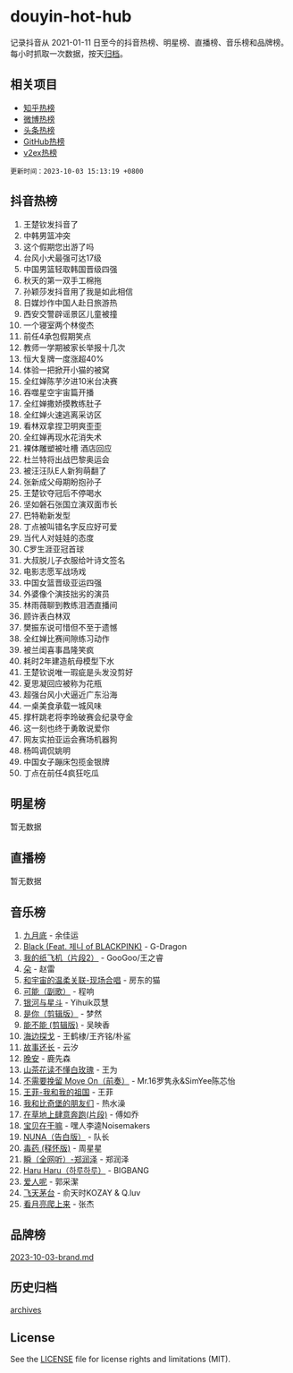 # douyin-hot-hub

记录抖音从 2021-01-11 日至今的抖音热榜、明星榜、直播榜、音乐榜和品牌榜。每小时抓取一次数据，按天[归档](archives)。

## 相关项目

- [知乎热榜](https://github.com/lonnyzhang423/zhihu-hot-hub)
- [微博热榜](https://github.com/lonnyzhang423/weibo-hot-hub)
- [头条热榜](https://github.com/lonnyzhang423/toutiao-hot-hub)
- [GitHub热榜](https://github.com/lonnyzhang423/github-hot-hub)
- [v2ex热榜](https://github.com/lonnyzhang423/v2ex-hot-hub)


`更新时间：2023-10-03 15:13:19 +0800`

## 抖音热榜

1. 王楚钦发抖音了
1. 中韩男篮冲突
1. 这个假期您出游了吗
1. 台风小犬最强可达17级
1. 中国男篮轻取韩国晋级四强
1. 秋天的第一双手工棉拖
1. 孙颖莎发抖音用了我是如此相信
1. 日媒炒作中国人赴日旅游热
1. 西安交警辟谣景区儿童被撞
1. 一个寝室两个林俊杰
1. 前任4承包假期笑点
1. 教师一学期被家长举报十几次
1. 恒大复牌一度涨超40%
1. 体验一把掀开小猫的被窝
1. 全红婵陈芋汐进10米台决赛
1. 吞噬星空宇宙篇开播
1. 全红婵撒娇摸教练肚子
1. 全红婵火速逃离采访区
1. 看林双拿捏卫明爽歪歪
1. 全红婵再现水花消失术
1. 裸体雕塑被吐槽 酒店回应
1. 杜兰特将出战巴黎奥运会
1. 被汪汪队E人新狗萌翻了
1. 张新成父母期盼抱孙子
1. 王楚钦夺冠后不停喝水
1. 坚如磐石张国立演双面市长
1. 巴特勒新发型
1. 丁点被叫错名字反应好可爱
1. 当代人对娃娃的态度
1. C罗生涯亚冠首球
1. 大叔脱儿子衣服给叶诗文签名
1. 电影志愿军战场戏
1. 中国女篮晋级亚运四强
1. 外婆像个演技拙劣的演员
1. 林雨薇聊到教练泪洒直播间
1. 顾许表白林双
1. 樊振东说可惜但不至于遗憾
1. 全红婵比赛间隙练习动作
1. 被兰闺喜事昌隆笑疯
1. 耗时2年建造航母模型下水
1. 王楚钦说唯一瑕疵是头发没剪好
1. 夏思凝回应被称为花瓶
1. 超强台风小犬逼近广东沿海
1. 一桌美食承载一城风味
1. 撑杆跳老将李玲破赛会纪录夺金
1. 这一刻也终于勇敢说爱你
1. 网友实拍亚运会赛场机器狗
1. 杨鸣调侃姚明
1. 中国女子蹦床包揽金银牌
1. 丁点在前任4疯狂吃瓜

## 明星榜

暂无数据

## 直播榜

暂无数据

## 音乐榜

1. [九月底](https://sf6-cdn-tos.douyinstatic.com/obj/tos-cn-ve-2774/oMfewG4PDTFhF8iz3OGQ7ABH5i6fCgnMaoCbzZ) - 余佳运
1. [Black (Feat. 제니 of BLACKPINK)](https://sf3-cdn-tos.douyinstatic.com/obj/tos-cn-ve-2774/2eb92e2debbe4fe0a552bc099aef7f28) - G-Dragon
1. [我的纸飞机（片段2）](https://sf3-cdn-tos.douyinstatic.com/obj/tos-cn-ve-2774/oM2ZrKcg2CD5AeRB2gkeXOFB1IxAGJdZPazYHf) - GooGoo/王之睿
1. [朵](https://sf3-cdn-tos.douyinstatic.com/obj/tos-cn-ve-2774/932f5bdfcd7c47b880525e92ab8a4999) - 赵雷
1. [和宇宙的温柔关联-现场合唱](https://sf6-cdn-tos.douyinstatic.com/obj/tos-cn-ve-2774/o0hONGDYQBgk0e5bqDeQOonVmncA6tC2nBwZLT) - 房东的猫
1. [可能（副歌）](https://sf3-cdn-tos.douyinstatic.com/obj/tos-cn-ve-2774/cde1731888894259b333569393c2fb51) - 程响
1. [银河与星斗](https://sf3-cdn-tos.douyinstatic.com/obj/tos-cn-ve-2774/3cc0bf5f0ef140f7b6743a631bcf3c58) - Yihuik苡慧
1. [是你（剪辑版）](https://sf6-cdn-tos.douyinstatic.com/obj/tos-cn-ve-2774/46019dae783c4c969944217fe1cfafc4) - 梦然
1. [能不能 (剪辑版)](https://sf3-cdn-tos.douyinstatic.com/obj/tos-cn-ve-2774/fc4a6c45b4a34277ba4088e1d7fdff98) - 吴映香
1. [海边探戈](https://sf6-cdn-tos.douyinstatic.com/obj/tos-cn-ve-2774/os9gE0VQCGqt6VQkZDyBBYvfSDY0QFe3vVmubn) - 王鹤棣/王齐铭/朴鲨
1. [故事还长](https://sf3-cdn-tos.douyinstatic.com/obj/tos-cn-ve-2774/30a26758c8594f0ab81ac675c33ee2c5) - 云汐
1. [晚安](https://sf3-cdn-tos.douyinstatic.com/obj/tos-cn-ve-2774/a724c5e224464218839820f4e4fd632f) - 鹿先森
1. [山茶花读不懂白玫瑰](https://sf3-cdn-tos.douyinstatic.com/obj/tos-cn-ve-2774/osfn8B7DktrRHEPJgPCfDbw7QDQEkwC16BxZg9) - 王为
1. [不需要挽留 Move On（前奏）](https://sf3-cdn-tos.douyinstatic.com/obj/tos-cn-ve-2774/ooCBhgCCkF4nExzQL9WZSUbitfA8IsDkgQIYhe) - Mr.16罗隽永&SimYee陈芯怡
1. [王菲-我和我的祖国](https://sf6-cdn-tos.douyinstatic.com/obj/tos-cn-ve-2774/3ef0f373017541e18566595c96123cab) - 王菲
1. [我和比奇堡的朋友们](https://sf6-cdn-tos.douyinstatic.com/obj/tos-cn-ve-2774/f0505db981ea4a6d91453a15924a82aa) - 热水澡
1. [在草地上肆意奔跑(片段)](https://sf6-cdn-tos.douyinstatic.com/obj/tos-cn-ve-2774/8831d494742f45dabdfa8adb8b817259) - 傅如乔
1. [宝贝在干嘛](https://sf3-cdn-tos.douyinstatic.com/obj/tos-cn-ve-2774/okW4hBCfJI5B2ZEgTCtikhMW7IafzNrBQIYkpJ) - 嘿人李逵Noisemakers
1. [NUNA（告白版）](https://sf6-cdn-tos.douyinstatic.com/obj/tos-cn-ve-2774/a65828cbd8ce41a78a430a58b49f4feb) - 队长
1. [毒药 (释怀版)](https://sf6-cdn-tos.douyinstatic.com/obj/tos-cn-ve-2774/oYILMEAzspdZBIzy4frJNB8ZHPHWAhiwowd4Ad) - 周星星
1. [瞬（全网听）-郑润泽](https://sf6-cdn-tos.douyinstatic.com/obj/tos-cn-ve-2774/o4Vb9eJZClCZTnRQYy0BRSeHGrDtrkrQgIBvQt) - 郑润泽
1. [Haru Haru（하루하루）](https://sf3-cdn-tos.douyinstatic.com/obj/tos-cn-ve-2774/940c04aa98154ee7bdbaaa2ad9f28aec) - BIGBANG
1. [爱人呢](https://sf3-cdn-tos.douyinstatic.com/obj/tos-cn-ve-2774/2041dc10f3c442f1992b439a00eaf2ba) - 郭采潔
1. [飞天茅台](https://sf3-cdn-tos.douyinstatic.com/obj/tos-cn-ve-2774/o4GhTV5kIuMWmC2Ai1WzNglssgBfQaqQCSLxUU) - 俞天时KOZAY & Q.luv
1. [看月亮爬上来](https://sf6-cdn-tos.douyinstatic.com/obj/tos-cn-ve-2774/356c324112764016b25295e535f2daf0) - 张杰

## 品牌榜

[2023-10-03-brand.md](archives/2023-10-03-brand.md)

## 历史归档

[archives](archives)

## License

See the [LICENSE](LICENSE) file for license rights and limitations (MIT).
